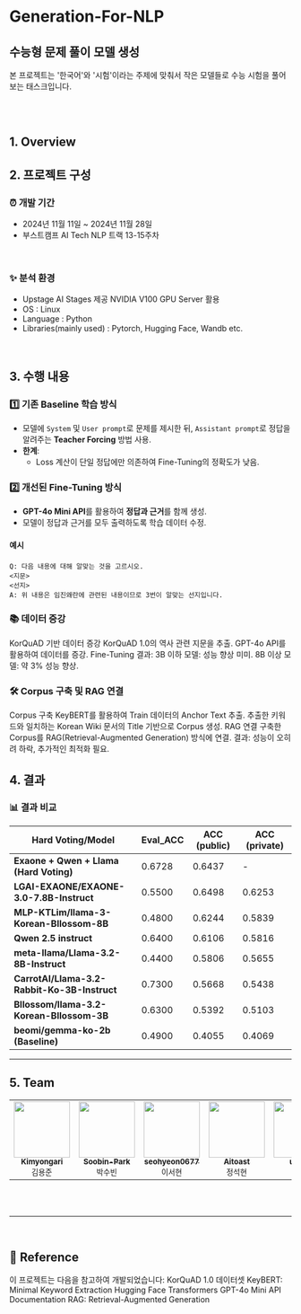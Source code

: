 # Generation-For-NLP
## 수능형 문제 풀이 모델 생성
본 프로젝트는 '한국어'와 '시험'이라는 주제에 맞춰서 작은 모델들로 수능 시험을 풀어보는 태스크입니다. 

<br><br>

## 1. Overview

## 2. 프로젝트 구성
### ⏰ 개발 기간
- 2024년 11월 11일 ~ 2024년 11월 28일
- 부스트캠프 AI Tech NLP 트랙 13-15주차

<br>

### ✨ 분석 환경
- Upstage AI Stages 제공 NVIDIA V100 GPU Server 활용
- OS : Linux
- Language : Python
- Libraries(mainly used) : Pytorch, Hugging Face, Wandb etc.

<br>

## 3. 수행 내용

### 1️⃣ 기존 Baseline 학습 방식
- 모델에 `System` 및 `User prompt`로 문제를 제시한 뒤, `Assistant prompt`로 정답을 알려주는 **Teacher Forcing** 방법 사용.
- **한계**:
  - Loss 계산이 단일 정답에만 의존하여 Fine-Tuning의 정확도가 낮음.

### 2️⃣ 개선된 Fine-Tuning 방식
- **GPT-4o Mini API**를 활용하여 **정답과 근거**를 함께 생성.
- 모델이 정답과 근거를 모두 출력하도록 학습 데이터 수정.

#### 예시
```text
Q: 다음 내용에 대해 알맞는 것을 고르시오.
<지문>
<선지>
A: 위 내용은 임진왜란에 관련된 내용이므로 3번이 알맞는 선지입니다.

```
### 📚 데이터 증강
KorQuAD 기반 데이터 증강
KorQuAD 1.0의 역사 관련 지문을 추출.
GPT-4o API를 활용하여 데이터를 증강.
Fine-Tuning 결과:
3B 이하 모델: 성능 향상 미미.
8B 이상 모델: 약 3% 성능 향상.

### 🛠️ Corpus 구축 및 RAG 연결
Corpus 구축
KeyBERT를 활용하여 Train 데이터의 Anchor Text 추출.
추출한 키워드와 일치하는 Korean Wiki 문서의 Title 기반으로 Corpus 생성.
RAG 연결
구축한 Corpus를 RAG(Retrieval-Augmented Generation) 방식에 연결.
결과:
성능이 오히려 하락, 추가적인 최적화 필요.


## 4. 결과
### 📊 결과 비교

| **Hard Voting/Model**                     | **Eval_ACC** | **ACC (public)** | **ACC (private)** |
|-------------------------------------------|---------------|------------|--------------|
| **Exaone + Qwen + Llama (Hard Voting)**   | 0.6728        | 0.6437     | -            |
| **LGAI-EXAONE/EXAONE-3.0-7.8B-Instruct**  | 0.5500        | 0.6498     | 0.6253       |
| **MLP-KTLim/llama-3-Korean-Bllossom-8B**  | 0.4800        | 0.6244     | 0.5839       |
| **Qwen 2.5 instruct**                     | 0.6400        | 0.6106     | 0.5816       |
| **meta-llama/Llama-3.2-8B-Instruct**      | 0.4400        | 0.5806     | 0.5655       |
| **CarrotAI/Llama-3.2-Rabbit-Ko-3B-Instruct** | 0.7300      | 0.5668     | 0.5438       |
| **Bllossom/llama-3.2-Korean-Bllossom-3B** | 0.6300        | 0.5392     | 0.5103       |
| **beomi/gemma-ko-2b (Baseline)**          | 0.4900        | 0.4055     | 0.4069       |

---
## 5. Team
<table>
    <tbody>
        <tr>
            <td align="center">
                <a href="https://github.com/Kimyongari">
                    <img src="https://github.com/Kimyongari.png" width="100px;" alt=""/><br />
                    <sub><b>Kimyongari</b></sub>
                </a><br />
                <sub>김용준</sub>
            </td>
            <td align="center">
                <a href="https://github.com/Soobin-Park">
                    <img src="https://github.com/Soobin-Park.png" width="100px;" alt=""/><br />
                    <sub><b>Soobin-Park</b></sub>
                </a><br />
                <sub>박수빈</sub>
            </td>
            <td align="center">
                <a href="https://github.com/seohyeon0677">
                    <img src="https://github.com/seohyeon0677.png" width="100px;" alt=""/><br />
                    <sub><b>seohyeon0677</b></sub>
                </a><br />
                <sub>이서현</sub>
            </td>
            <td align="center">
                <a href="https://github.com/Aitoast">
                    <img src="https://github.com/Aitoast.png" width="100px;" alt=""/><br />
                    <sub><b>Aitoast</b></sub>
                </a><br />
                <sub>정석현</sub>
            </td>
            <td align="center">
                <a href="https://github.com/uzlnee">
                    <img src="https://github.com/uzlnee.png" width="100px;" alt=""/><br />
                    <sub><b>uzlnee</b></sub>
                </a><br />
                <sub>정유진</sub>
            </td>
        </tr>
    </tbody>
</table>

<br><br>

---

<br>

## 📖 Reference
이 프로젝트는 다음을 참고하여 개발되었습니다:
KorQuAD 1.0 데이터셋
KeyBERT: Minimal Keyword Extraction
Hugging Face Transformers
GPT-4o Mini API Documentation
RAG: Retrieval-Augmented Generation